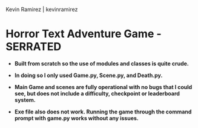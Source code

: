 Kevin Ramirez | kevinramirez

# Horror Text Adventure Game - SERRATED

* **Built from scratch so the use of modules and classes is quite crude.**

* **In doing so I only used Game.py, Scene.py, and Death.py.**

* **Main Game and scenes are fully operational with no bugs that I could see, but does not include a difficulty, checkpoint or leaderboard system.**

* **Exe file also does not work. Running the game through the command prompt with game.py works without any issues.** 
